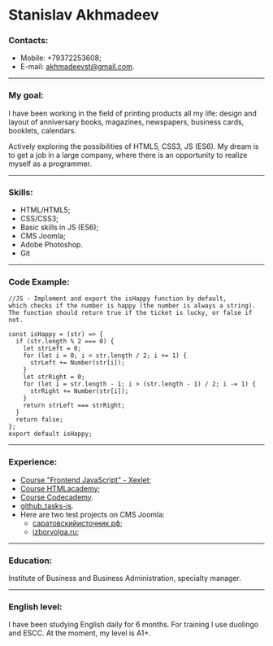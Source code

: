 # **Stanislav Akhmadeev**

### **Contacts:**

- Mobile: +79372253608;
- E-mail: <akhmadeevst@gmail.com>.

---

### **My goal:**

I have been working in the field of printing products all my life: design and layout of anniversary books, magazines, newspapers, business cards, booklets, calendars.

Actively exploring the possibilities of HTML5, CSS3, JS (ES6). My dream is to get a job in a large company, where there is an opportunity to realize myself as a programmer.

---

### **Skills:**

- HTML/HTML5;
- CSS/CSS3;
- Basic skills in JS (ES6);
- CMS Joomla;
- Adobe Photoshop.
- Git

---

### **Code Example:**

```
//JS - Implement and export the isHappy function by default,
which checks if the number is happy (the number is always a string).
The function should return true if the ticket is lucky, or false if not.

const isHappy = (str) => {
  if (str.length % 2 === 0) {
    let strLeft = 0;
    for (let i = 0; i < str.length / 2; i += 1) {
      strLeft += Number(str[i]);
    }
    let strRight = 0;
    for (let i = str.length - 1; i > (str.length - 1) / 2; i -= 1) {
      strRight += Number(str[i]);
    }
    return strLeft === strRight;
  }
  return false;
};
export default isHappy;
```

---

### **Experience:**

- [Course "Frontend JavaScript" - Xexlet](https://ru.hexlet.io/u/krikun);
- [Course HTMLacademy](https://htmlacademy.ru/profile/id1150903/progress);
- [Course Codecademy](https://www.codecademy.com/profiles/board9969411768).
- [github_tasks-js](https://github.com/krikun1983/Tasks-JS).
- Here are two test projects on CMS Joomla:
  - [саратовскийисточник.рф](http://xn--80aagyaafge2affsmfeji0h.xn--p1ai/);
  - [izborvolga.ru](http://izborvolga.ru/index.php);

---

### **Education:**

Institute of Business and Business Administration, specialty manager.

---

### **English level:**

I have been studying English daily for 6 months. For training I use duolingo and ESCC. At the moment, my level is A1+.
